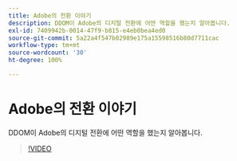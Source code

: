 ```yaml
---
title: Adobe의 전환 이야기
description: DDOM이 Adobe의 디지털 전환에 어떤 역할을 했는지 알아봅니다.
exl-id: 7409942b-0014-47f9-b815-e4eb0bea4ed0
source-git-commit: 5a22a4f547b02989e175a15598516b80d7711cac
workflow-type: tm+mt
source-wordcount: '30'
ht-degree: 100%

---
```


# Adobe의 전환 이야기

DDOM이 Adobe의 디지털 전환에 어떤 역할을 했는지 알아봅니다.

>[!VIDEO](https://video.tv.adobe.com/v/41691)
